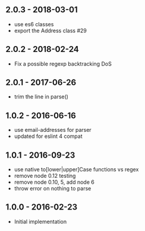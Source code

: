 
## 2.0.3 - 2018-03-01

- use es6 classes
- export the Address class #29

## 2.0.2 - 2018-02-24

- Fix a possible regexp backtracking DoS

## 2.0.1 - 2017-06-26

- trim the line in parse()

## 1.0.2 - 2016-06-16

- use email-addresses for parser
- updated for eslint 4 compat

## 1.0.1 - 2016-09-23

- use native to[lower|upper]Case functions vs regex
- remove node 0.12 testing
- remove node 0.10, 5, add node 6
- throw error on nothing to parse


## 1.0.0 - 2016-02-23

- Initial implementation
